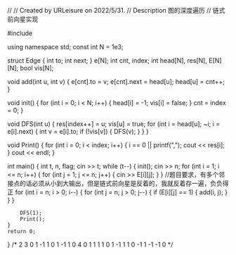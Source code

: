 //
// Created by URLeisure on 2022/5/31.
// Description 图的深度遍历
//  链式前向星实现

#include<iostream>

using namespace std;
const int N = 1e3;

struct Edge {
    int to;
    int next;
} e[N];
int cnt, index;
int head[N], res[N], E[N][N];
bool vis[N];

void add(int u, int v) {
    e[cnt].to = v;
    e[cnt].next = head[u];
    head[u] = cnt++;
}

void init() {
    for (int i = 0; i < N; i++) {
        head[i] = -1;
        vis[i] = false;
    }
    cnt = index = 0;
}

void DFS(int u) {
    res[index++] = u;
    vis[u] = true;
    for (int i = head[u]; ~i; i = e[i].next) {
        int v = e[i].to;
        if (!vis[v]) {
            DFS(v);
        }
    }
}

void Print() {
    for (int i = 0; i < index; i++) {
        i == 0 || printf(",");
        cout << res[i];
    }
    cout << endl;
}

int main() {
    int t, n, flag;
    cin >> t;
    while (t--) {
        init();
        cin >> n;
        for (int i = 1; i <= n; i++) {
            for (int j = 1; j <= n; j++) {
                cin >> E[i][j];
            }
        }
        //题目要求，有多个邻接点的话必须从小到大输出，但是链式前向星是反着的，我就反着存一遍，负负得正
        for (int i = n; i > 0; i--) {
            for (int j = n; j > 0; j--) {
                if (E[i][j] == 1) {
                    add(i, j);
                }
            }
        }

        DFS(1);
        Print();
    }
    return 0;
}
/*
2
3
0 1 -1
1 0 1
-1 1 0
4
0 1 1 1
1 0 1 -1
1 1 0 -1
1 -1 -1 0
 */